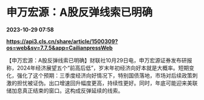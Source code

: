 # 申万宏源：A股反弹线索已明确

**2023-10-29 07:58**

**https://api3.cls.cn/share/article/1500309?os=web&sv=7.7.5&app=CailianpressWeb**

【申万宏源：A股反弹线索已明确】财联社10月29日电，申万宏源证券发布研报称，2024年经济展望五个“前高后低”，岁末年初经济向好本就是大概率。短期变化，强化了这个预期：三季度经济向好情况下，特别国债落地，市场对后续政策刺激的担忧被证伪。出口增速回升幅度更高，持续性更好。同时，年底可能迎来美联储加息真正结束的窗口。这构成反弹延续的线索。